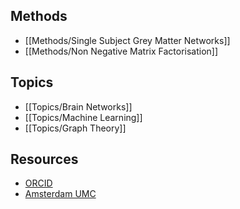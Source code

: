 ## Methods

  - [[Methods/Single Subject Grey Matter Networks]]
  - [[Methods/Non Negative Matrix Factorisation]]

## Topics

  - [[Topics/Brain Networks]]
  - [[Topics/Machine Learning]]
  - [[Topics/Graph Theory]]
 

## Resources

  - [ORCID](https://orcid.org/0000-0002-2612-1797)
  - [Amsterdam UMC](https://researchinformation.amsterdamumc.org/en/persons/betty-tijms)
